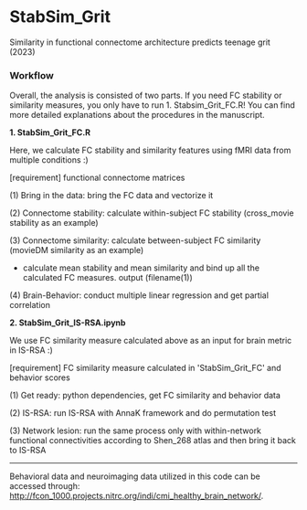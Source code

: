 # StabSim_Grit

Similarity in functional connectome architecture predicts teenage grit (2023)


### Workflow ###

Overall, the analysis is consisted of two parts. If you need FC stability or similarity measures, you only have to run 1. Stabsim_Grit_FC.R! You can find more detailed explanations about the procedures in the manuscript.


**1. StabSim_Grit_FC.R**

Here, we calculate FC stability and similarity features using fMRI data from multiple conditions :)

[requirement] functional connectome matrices

(1) Bring in the data: bring the FC data and vectorize it

(2) Connectome stability: calculate within-subject FC stability (cross_movie stability as an example)

(3) Connectome similarity: calculate between-subject FC similarity (movieDM similarity as an example)

- calculate mean stability and mean similarity and bind up all the calculated FC measures. output (filename(1)) 

(4) Brain-Behavior: conduct multiple linear regression and get partial correlation



**2. StabSim_Grit_IS-RSA.ipynb**

We use FC similarity measure calculated above as an input for brain metric in IS-RSA :)

[requirement] FC similarity measure calculated in 'StabSim_Grit_FC' and behavior scores

(1) Get ready: python dependencies, get FC similarity and behavior data

(2) IS-RSA: run IS-RSA with AnnaK framework and do permutation test

(3) Network lesion: run the same process only with within-network functional connectivities according to Shen_268 atlas and then bring it back to IS-RSA



-----------------------------------------------------------------------------------


Behavioral data and neuroimaging data utilized in this code can be accessed through: http://fcon_1000.projects.nitrc.org/indi/cmi_healthy_brain_network/.
